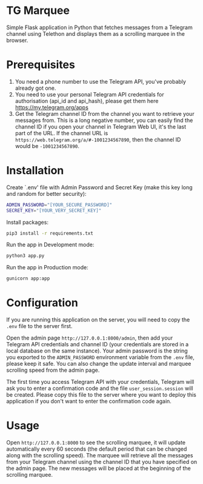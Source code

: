 # TG Marquee

Simple Flask application in Python that fetches messages from a Telegram channel using Telethon and displays them as a scrolling marquee in the browser.

# Prerequisites

1. You need a phone number to use the Telegram API, you've probably already got one.
2. You need to use your personal Telegram API credentials for authorisation (api_id and api_hash), please get them here https://my.telegram.org/apps
3. Get the Telegram channel ID from the channel you want to retrieve your messages from. This is a long negative number, you can easily find the channel ID if you open your channel in Telegram Web UI, it's the last part of the URL. If the channel URL is `https://web.telegram.org/a/#-1001234567890`, then the channel ID would be `-1001234567890`.

# Installation

Create `.env' file with Admin Password and Secret Key (make this key long and random for better security):
```sh
ADMIN_PASSWORD="[YOUR_SECURE_PASSWORD]"
SECRET_KEY="[YOUR_VERY_SECRET_KEY]"
```

Install packages:
```sh
pip3 install -r requirements.txt
```

Run the app in Development mode:

```sh
python3 app.py
```

Run the app in Production mode:

```sh
gunicorn app:app
```

# Configuration

If you are running this application on the server, you will need to copy the `.env` file to the server first.

Open the admin page `http://127.0.0.1:8000/admin`, then add your Telegram API credentials and channel ID (your credentials are stored in a local database on the same instance). Your admin password is the string you exported to the `ADMIN_PASSWORD` environment variable from the `.env` file, please keep it safe. You can also change the update interval and marquee scrolling speed from the admin page.

The first time you access Telegram API with your credentials, Telegram will ask you to enter a confirmation code and the file `user_session.session` will be created. Please copy this file to the server where you want to deploy this application if you don't want to enter the confirmation code again.

# Usage

Open `http://127.0.0.1:8000` to see the scrolling marquee, it will update automatically every 60 seconds (the default period that can be changed along with the scrolling speed). The marquee will retrieve all the messages from your Telegram channel using the channel ID that you have specified on the admin page. The new messages will be placed at the beginning of the scrolling marquee.